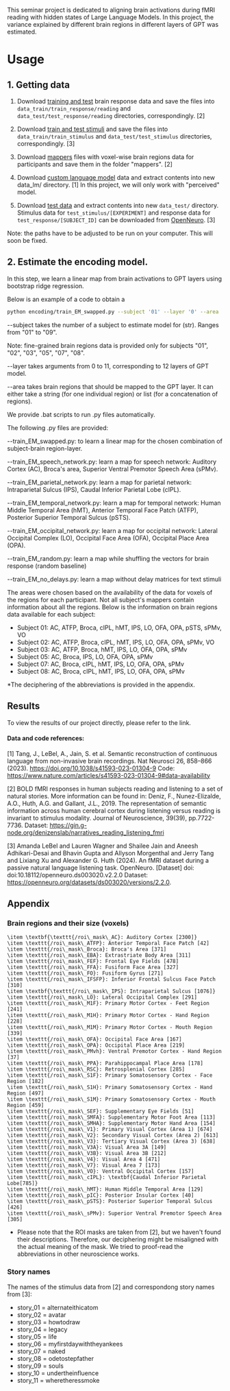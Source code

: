 This seminar project is dedicated to aligning brain activations during fMRI reading with hidden states of Large Language Models. In this project, the variance explained by different brain regions in different layers of GPT was estimated. 

# Usage

## 1. Getting data

1. Download [training and test](https://gin.g-node.org/denizenslab/narratives_reading_listening_fmri/src/master/responses) brain response data and save the files into  `data_train/train_response/reading` and `data_test/test_response/reading` directories, correspondingly. [2]

2. Download [train and test stimuli](https://drive.google.com/drive/folders/16_djOe_jhVRxXQieyBEN2pCgItwFYGQt?usp=drive_link) and save the files into `data_train/train_stimulus` and `data_test/test_stimulus` directories, correspondingly. [3]

3. Download [mappers](https://gin.g-node.org/denizenslab/narratives_reading_listening_fmri/src/master/mappers) files with voxel-wise brain regions data for participants and save them in the folder "mappers". [2]

4. Download [custom language model](https://utexas.box.com/shared/static/7ab8qm5e3i0vfsku0ee4dc6hzgeg7nyh.zip) data and extract contents into new data_lm/ directory. [1] 
In this project, we will only work with "perceived" model.

3. Download [test data](https://utexas.box.com/shared/static/ae5u0t3sh4f46nvmrd3skniq0kk2t5uh.zip) and extract contents into new `data_test/` directory. Stimulus data for `test_stimulus/[EXPERIMENT]` and response data for `test_response/[SUBJECT_ID]` can be downloaded from [OpenNeuro](https://openneuro.org/datasets/ds004510/). [3]


Note: the paths have to be adjusted to be run on your computer. This will soon be fixed.

## 2. Estimate the encoding model. 

In this step, we learn a linear map from brain activations to GPT layers using bootstrap ridge regression. 

Below is an example of a code to obtain a

```bash
python encoding/train_EM_swapped.py --subject '01' --layer '0' --area 'roi_mask_Broca'
```
--subject takes the number of a subject to estimate model for (str). Ranges from "01" to "09". 

Note: fine-grained brain regions data is provided only for subjects "01", "02", "03", "05", "07", "08".

--layer takes arguments from 0 to 11, corresponding to 12 layers of GPT model.

--area takes brain regions that should be mapped to the GPT layer. It can either take a string (for one individual region) or list (for a concatenation of regions).

We provide .bat scripts to run .py files automatically. 

The following .py files are provided:

--train_EM_swapped.py: to learn a linear map for the chosen combination of subject-brain region-layer.

--train_EM_speech_network.py: learn a map for speech network: Auditory Cortex (AC), Broca's area, Superior Ventral Premotor Speech Area (sPMv).

--train_EM_parietal_network.py: learn a map for parietal network: Intraparietal Sulcus (IPS), Caudal Inferior Parietal Lobe (cIPL).  

--train_EM_temporal_network.py: learn a map for temporal network: Human Middle Temporal Area (hMT), Anterior Temporal Face Patch (ATFP), Posterior Superior Temporal Sulcus (pSTS).  

--train_EM_occipital_network.py: learn a map for occipital network: Lateral Occipital Complex (LO), Occipital Face Area (OFA), Occipital Place Area (OPA).

--train_EM_random.py: learn a map while shuffling the vectors for brain response (random baseline)

--train_EM_no_delays.py: learn a map without delay matrices for text stimuli

The areas were chosen based on the availability of the data for voxels of the regions for each participant. Not all subject's mappers contain information about all the regions. Below is the information on brain regions data available for each subject:

- Subject 01: AC, ATFP, Broca, cIPL, hMT, IPS, LO, OFA, OPA, pSTS, sPMv, VO
- Subject 02: AC, ATFP, Broca, cIPL, hMT, IPS, LO, OFA, OPA, sPMv, VO
- Subject 03: AC, ATFP, Broca, hMT, IPS, LO, OFA, OPA, sPMv
- Subject 05: AC, Broca, IPS, LO, OFA, OPA, sPMv
- Subject 07: AC, Broca, cIPL, hMT, IPS, LO, OFA, OPA, sPMv
- Subject 08: AC, Broca, cIPL, hMT, IPS, LO, OFA, OPA, sPMv

*The deciphering of the abbreviations is provided in the appendix. 

## Results

To view the results of our project directly, please refer to the link.

#### Data and code references:

[1] Tang, J., LeBel, A., Jain, S. et al. Semantic reconstruction of continuous language from non-invasive brain recordings. Nat Neurosci 26, 858–866 (2023). https://doi.org/10.1038/s41593-023-01304-9
Code: https://www.nature.com/articles/s41593-023-01304-9#data-availability

[2] BOLD fMRI responses in human subjects reading and listening to a set of natural stories. More information can be found in: Deniz, F., Nunez-Elizalde, A.O., Huth, A.G. and Gallant, J.L., 2019. The representation of semantic information across human cerebral cortex during listening versus reading is invariant to stimulus modality. Journal of Neuroscience, 39(39), pp.7722-7736.
Dataset: https://gin.g-node.org/denizenslab/narratives_reading_listening_fmri

[3] Amanda LeBel and Lauren Wagner and Shailee Jain and Aneesh Adhikari-Desai and Bhavin Gupta and Allyson Morgenthal and Jerry Tang and Lixiang Xu and Alexander G. Huth (2024). An fMRI dataset during a passive natural language listening task. OpenNeuro. [Dataset] doi: doi:10.18112/openneuro.ds003020.v2.2.0
Dataset: https://openneuro.org/datasets/ds003020/versions/2.2.0.


## Appendix

### Brain regions and their size (voxels)

    \item \textbf{\texttt{/roi\_mask\_AC}: Auditory Cortex [2300]}
    \item \texttt{/roi\_mask\_ATFP}: Anterior Temporal Face Patch [42]
    \item \texttt{/roi\_mask\_Broca}: Broca's Area [371]
    \item \texttt{/roi\_mask\_EBA}: Extrastriate Body Area [311]
    \item \texttt{/roi\_mask\_FEF}: Frontal Eye Fields [478]
    \item \texttt{/roi\_mask\_FFA}: Fusiform Face Area [327]
    \item \texttt{/roi\_mask\_FO}: Fusiform Gyrus [271]
    \item \texttt{/roi\_mask\_IFSFP}: Inferior Frontal Sulcus Face Patch [310]
    \item \textbf{\texttt{/roi\_mask\_IPS}: Intraparietal Sulcus [1076]}
    \item \texttt{/roi\_mask\_LO}: Lateral Occipital Complex [291]
    \item \texttt{/roi\_mask\_M1F}: Primary Motor Cortex - Feet Region [241]
    \item \texttt{/roi\_mask\_M1H}: Primary Motor Cortex - Hand Region [228]
    \item \texttt{/roi\_mask\_M1M}: Primary Motor Cortex - Mouth Region [339]
    \item \texttt{/roi\_mask\_OFA}: Occipital Face Area [167]
    \item \texttt{/roi\_mask\_OPA}: Occipital Place Area [219]
    \item \texttt{/roi\_mask\_PMvh}: Ventral Premotor Cortex - Hand Region [37]
    \item \texttt{/roi\_mask\_PPA}: Parahippocampal Place Area [178]
    \item \texttt{/roi\_mask\_RSC}: Retrosplenial Cortex [285]
    \item \texttt{/roi\_mask\_S1F}: Primary Somatosensory Cortex - Face Region [182]
    \item \texttt{/roi\_mask\_S1H}: Primary Somatosensory Cortex - Hand Region [497]
    \item \texttt{/roi\_mask\_S1M}: Primary Somatosensory Cortex - Mouth Region [459]
    \item \texttt{/roi\_mask\_SEF}: Supplementary Eye Fields [51]
    \item \texttt{/roi\_mask\_SMFA}: Supplementary Motor Foot Area [113]
    \item \texttt{/roi\_mask\_SMHA}: Supplementary Motor Hand Area [154]
    \item \texttt{/roi\_mask\_V1}: Primary Visual Cortex (Area 1) [674]
    \item \texttt{/roi\_mask\_V2}: Secondary Visual Cortex (Area 2) [613]
    \item \texttt{/roi\_mask\_V3}: Tertiary Visual Cortex (Area 3) [638]
    \item \texttt{/roi\_mask\_V3A}: Visual Area 3A [149]
    \item \texttt{/roi\_mask\_V3B}: Visual Area 3B [212]
    \item \texttt{/roi\_mask\_V4}: Visual Area 4 [471]
    \item \texttt{/roi\_mask\_V7}: Visual Area 7 [173]
    \item \texttt{/roi\_mask\_VO}: Ventral Occipital Cortex [157]
    \item \texttt{/roi\_mask\_cIPL}: \textbf{Caudal Inferior Parietal Lobe[785]}
    \item \texttt{/roi\_mask\_hMT}: Human Middle Temporal Area [129]
    \item \texttt{/roi\_mask\_pIC}: Posterior Insular Cortex [40]
    \item \texttt{/roi\_mask\_pSTS}: Posterior Superior Temporal Sulcus [426]
    \item \texttt{/roi\_mask\_sPMv}: Superior Ventral Premotor Speech Area [305]

* Please note that the ROI masks are taken from [2], but we haven't found their descriptions. Therefore, our deciphering might be misaligned with the actual meaning of the mask. We tried to proof-read the abbreviations in other neuroscience works.

### Story names 

The names of the stimulus data from [2] and correspondong story names from [3]:

- story_01 = alternateithicatom
- story_02 = avatar
- story_03 = howtodraw
- story_04 = legacy
- story_05 = life
- story_06 = myfirstdaywiththeyankees
- story_07 = naked
- story_08 = odetostepfather
- story_09 = souls
- story_10 = undertheinfluence
- story_11 = wheretheressmoke

